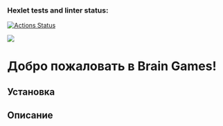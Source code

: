### Hexlet tests and linter status:
[![Actions Status](https://github.com/TarakanovAndrey/python-project-49/workflows/hexlet-check/badge.svg)](https://github.com/TarakanovAndrey/python-project-49/actions)

<a href="https://codeclimate.com/github/TarakanovAndrey/python-project-49/maintainability"><img src="https://api.codeclimate.com/v1/badges/fed6fd02e34a6134800b/maintainability" /></a>

# Добро пожаловать в Brain Games!
## Установка

## Описание
